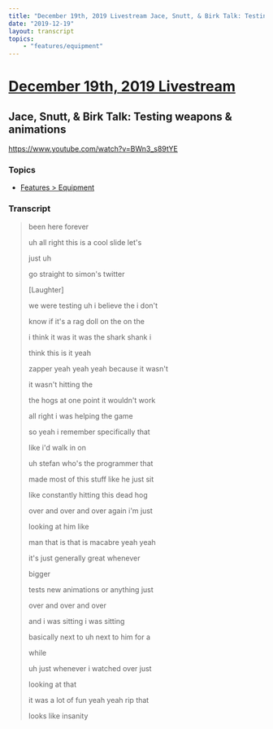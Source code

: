 ```yaml
---
title: "December 19th, 2019 Livestream Jace, Snutt, & Birk Talk: Testing weapons & animations"
date: "2019-12-19"
layout: transcript
topics:
    - "features/equipment"
---
```

# [December 19th, 2019 Livestream](../2019-12-19.md)
## Jace, Snutt, & Birk Talk: Testing weapons & animations
https://www.youtube.com/watch?v=BWn3_s89tYE

### Topics
* [Features > Equipment](../topics/features/equipment.md)

### Transcript

> been here forever
>
> uh all right this is a cool slide let's
>
> just uh
>
> go straight to simon's twitter
>
> [Laughter]
>
> we were testing uh i believe the i don't
>
> know if it's a rag doll on the on the
>
> i think it was it was the shark shank i
>
> think this is it yeah
>
> zapper yeah yeah yeah because it wasn't
>
> it wasn't hitting the
>
> the hogs at one point it wouldn't work
>
> all right i was helping the game
>
> so yeah i remember specifically that
>
> like i'd walk in on
>
> uh stefan who's the programmer that
>
> made most of this stuff like he just sit
>
> like constantly hitting this dead hog
>
> over and over and over again i'm just
>
> looking at him like
>
> man that is that is macabre yeah yeah
>
> it's just generally great whenever
>
> bigger
>
> tests new animations or anything just
>
> over and over and over
>
> and i was sitting i was sitting
>
> basically next to uh next to him for a
>
> while
>
> uh just whenever i watched over just
>
> looking at that
>
> it was a lot of fun yeah yeah rip that
>
> looks like insanity
